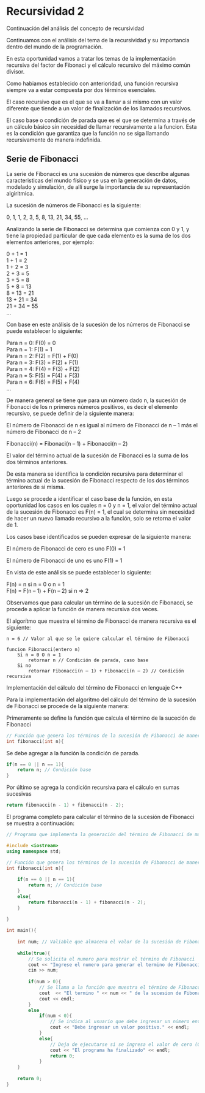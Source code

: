 # Recursividad 2

Continuación del análisis del concepto de recursividad

Continuamos con el análisis del tema de la recursividad y su importancia dentro del mundo de la programación.

En esta oportunidad vamos a tratar los temas de la implementación recursiva del factor de Fibonaci y el cálculo recursivo del máximo común divisor.

Como habiamos establecido con anterioridad, una función recursiva siempre va a estar compuesta por dos términos esenciales.

El caso recursivo que es el que se va a llamar a si mismo con un valor diferente que tiende a un valor de finalización de los llamados recursivos.

El caso base o condición de parada que es el que se determina a través de un cálculo básico sin necesidad de llamar recursivamente a la funcion. Esta es la condición que garantiza que la función no se siga llamando recursivamente de manera indefinida.

## Serie de Fibonacci

La serie de Fibonacci es una sucesión de números que describe algunas caracteristicas del mundo físico y se usa en la generación de datos, modelado y simulación, de allí surge la importancia de su representación algiritmica.

La sucesión de números de Fibonacci es la siguiente:

0, 1, 1, 2, 3, 5, 8, 13, 21, 34, 55, ...

Analizando la serie de Fibonacci se determina que comienza con 0 y 1, y tiene la propiedad particular de que cada elemento es la suma de los dos elementos anteriores, por ejemplo:

0 + 1 = 1  
1 + 1 = 2  
1 + 2 = 3  
2 + 3 = 5  
3 + 5 = 8  
5 + 8 = 13  
8 + 13 = 21  
13 + 21 = 34  
21 + 34 = 55  
...

Con base en este análisis de la sucesión de los números de Fibonacci se puede establecer lo siguiente:

Para n = 0: F(0) = 0  
Para n = 1: F(1) = 1  
Para n = 2: F(2) = F(1) + F(0)  
Para n = 3: F(3) = F(2) + F(1)  
Para n = 4: F(4) = F(3) + F(2)  
Para n = 5: F(5) = F(4) + F(3)  
Para n = 6: F(6) = F(5) + F(4)  
...

De manera general se tiene que para un número dado n, la sucesión de Fibonacci de los n primeros números positivos, es decir el elemento recursivo, se puede definir de la siguiente manera:

El número de Fibonacci de n es igual al número de Fibonacci de n – 1 más el número de Fibonacci de n – 2

Fibonacci(n) = Fibonaci(n – 1) + Fibonacci(n – 2)

El valor del término actual de la sucesión de Fibonacci es la suma de los dos términos anteriores.

De esta manera se identifica la condición recursiva para determinar el término actual de la sucesión de Fibonacci respecto de los dos términos anteriores de si misma.

Luego se procede a identificar el caso base de la función, en esta oportunidad los casos en los cuales n = 0 y n = 1, el valor del término actual de la sucesión de Fibonacci es F(n) = 1, el cual se determina sin necesidad de hacer un nuevo llamado recursivo a la función, solo se retorna el valor de 1.

Los casos base identificados se pueden expresar de la siguiente manera:

El número de Fibonacci de cero es uno
F(0) = 1

El número de Fibonacci de uno es uno
F(1) = 1

En vista de este análisis se puede establecer lo siguiente:

F(n) = n si n = 0 o n = 1  
F(n) = F(n – 1) + F(n – 2) si n => 2  

Observamos que para calcular un término de la sucesión de Fibonacci, se procede a aplicar la función de manera recursiva dos veces.

El algorítmo que muestra el término de Fibonacci de manera recursiva es el siguiente:

```
n = 6 // Valor al que se le quiere calcular el término de Fibonacci

funcion Fibonacci(entero n)
    Si n = 0 O n = 1
        retornar n // Condición de parada, caso base
    Si no
        retornar Fibonacci(n – 1) + Fibonacci(n – 2) // Condición recursiva
```

Implementación del cálculo del término de Fibonacci en lenguaje C++

Para la implementación del algoritmo del cálculo del término de la sucesión de Fibonacci se procede de la siguiente manera:

Primeramente se define la función que calcula el término de la suceción de Fibonacci

~~~c++
// Función que genera los términos de la sucesión de Fibonacci de manera recursiva
int fibonacci(int n){
~~~

Se debe agregar a la función la condición de parada.

~~~c++
if(n == 0 || n == 1){
    return n; // Condición base
}
~~~

Por último se agrega la condición recursiva para el cálculo en sumas sucesivas

~~~c++
return fibonacci(n - 1) + fibonacci(n - 2);
~~~

El programa completo para calcular el término de la sucesión de Fibonacci se muestra a continuación:

~~~c++
// Programa que implementa la generación del término de Fibonacci de manera recursiva

#include <iostream>
using namespace std;

// Función que genera los términos de la sucesión de Fibonacci de manera recursiva
int fibonacci(int n){
	
	if(n == 0 || n == 1){
		return n; // Condición base
	}
	else{
		return fibonacci(n - 1) + fibonacci(n - 2);
	}
	
}

int main(){
	
	int num; // Valiable que almacena el valor de la sucesión de Fibonacci
	
	while(true){
		// Se solicita el numero para mostrar el término de Fibonacci
		cout << "Ingrese el numero para generar el termino de Fibonacci, cero (0) para salir: ";
		cin >> num;
		
		if(num > 0){
			// Se llama a la función que muestra el término de Fibonacci
			cout  << "El termino " << num << " de la sucesion de Fibonacci es: " << fibonacci(num) << endl;
			cout << endl;
		}
		else
			if(num < 0){
				// Se indica al usuario que debe ingresar un número entero positivo
				cout << "Debe ingresar un valor positivo." << endl;
			}
			else{
				// Deja de ejecutarse si se ingresa el valor de cero (0)
				cout << "El programa ha finalizado" << endl;
				return 0;
			}
	}
	
	return 0;
}
~~~
